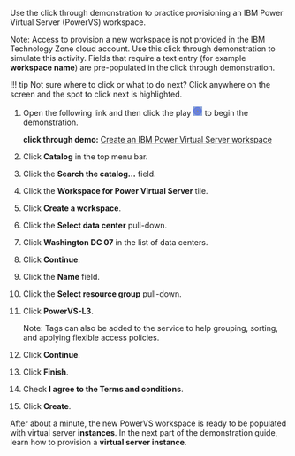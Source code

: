 Use the click through demonstration to practice provisioning an IBM Power Virtual Server (PowerVS) workspace.

Note: Access to provision a new workspace is not provided in the IBM Technology Zone cloud account. Use this click through demonstration to simulate this activity. Fields that require a text entry (for example **workspace name**) are pre-populated in the click through demonstration.

!!! tip
    Not sure where to click or what to do next? Click anywhere on the screen and the spot to click next is highlighted.

1. Open the following link and then click the play ![](_attachments/ClickThruPlayButton.png) to begin the demonstration.

    **click through demo:** <a href="https://ibm.github.io/SalesEnablement-test-repo/includes/Provisioning-a-Workspace/index.html" target ="_blank">Create an IBM Power Virtual Server workspace</a>

2. Click **Catalog** in the top menu bar.
3. Click the **Search the catalog...** field.
4. Click the **Workspace for Power Virtual Server** tile.
5. Click **Create a workspace**.
6. Click the **Select data center** pull-down.
7. Click **Washington DC 07** in the list of data centers.
8. Click **Continue**.
9. Click the **Name** field.
10. Click the **Select resource group** pull-down.
11. Click **PowerVS-L3**.
    
    Note: Tags can also be added to the service to help grouping, sorting, and applying flexible access policies.
    
12. Click **Continue**.
13. Click **Finish**.
14. Check **I agree to the Terms and conditions**.
15. Click **Create**.

After about a minute, the new PowerVS workspace is ready to be populated with virtual server **instances**. In the next part of the demonstration guide, learn how to provision a **virtual server instance**.
